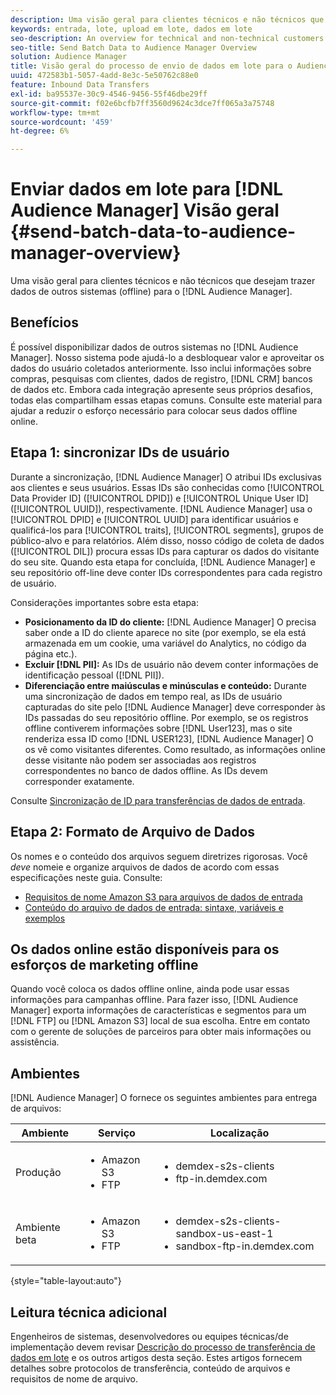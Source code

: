 ```yaml
---
description: Uma visão geral para clientes técnicos e não técnicos que desejam trazer dados de outros sistemas (offline) para o Audience Manager.
keywords: entrada, lote, upload em lote, dados em lote
seo-description: An overview for technical and non-technical customers who want to bring data from other systems (offline) into Audience Manager. To do so, use the batch upload option in Audience Manager.
seo-title: Send Batch Data to Audience Manager Overview
solution: Audience Manager
title: Visão geral do processo de envio de dados em lote para o Audience Manager
uuid: 472583b1-5057-4add-8e3c-5e50762c88e0
feature: Inbound Data Transfers
exl-id: ba95537e-30c9-4546-9456-55f46dbe29ff
source-git-commit: f02e6bcfb7ff3560d9624c3dce7ff065a3a75748
workflow-type: tm+mt
source-wordcount: '459'
ht-degree: 6%

---
```


# Enviar dados em lote para [!DNL Audience Manager] Visão geral {#send-batch-data-to-audience-manager-overview}

Uma visão geral para clientes técnicos e não técnicos que desejam trazer dados de outros sistemas (offline) para o [!DNL Audience Manager].

## Benefícios

É possível disponibilizar dados de outros sistemas no [!DNL Audience Manager]. Nosso sistema pode ajudá-lo a desbloquear valor e aproveitar os dados do usuário coletados anteriormente. Isso inclui informações sobre compras, pesquisas com clientes, dados de registro, [!DNL CRM] bancos de dados etc. Embora cada integração apresente seus próprios desafios, todas elas compartilham essas etapas comuns. Consulte este material para ajudar a reduzir o esforço necessário para colocar seus dados offline online.

## Etapa 1: sincronizar IDs de usuário

Durante a sincronização, [!DNL Audience Manager] O atribui IDs exclusivas aos clientes e seus usuários. Essas IDs são conhecidas como [!UICONTROL Data Provider ID] ([!UICONTROL DPID]) e [!UICONTROL Unique User ID] ([!UICONTROL UUID]), respectivamente. [!DNL Audience Manager] usa o [!UICONTROL DPID] e [!UICONTROL UUID] para identificar usuários e qualificá-los para [!UICONTROL traits], [!UICONTROL segments], grupos de público-alvo e para relatórios. Além disso, nosso código de coleta de dados ([!UICONTROL DIL]) procura essas IDs para capturar os dados do visitante do seu site. Quando esta etapa for concluída, [!DNL Audience Manager] e seu repositório off-line deve conter IDs correspondentes para cada registro de usuário.

Considerações importantes sobre esta etapa:

* **Posicionamento da ID do cliente:** [!DNL Audience Manager] O precisa saber onde a ID do cliente aparece no site (por exemplo, se ela está armazenada em um cookie, uma variável do Analytics, no código da página etc.).
* **Excluir [!DNL PII]:** As IDs de usuário não devem conter informações de identificação pessoal ([!DNL PII]).
* **Diferenciação entre maiúsculas e minúsculas e conteúdo:** Durante uma sincronização de dados em tempo real, as IDs de usuário capturadas do site pelo [!DNL Audience Manager] deve corresponder às IDs passadas do seu repositório offline. Por exemplo, se os registros offline contiverem informações sobre [!DNL User123], mas o site renderiza essa ID como [!DNL USER123], [!DNL Audience Manager] O os vê como visitantes diferentes. Como resultado, as informações online desse visitante não podem ser associadas aos registros correspondentes no banco de dados offline. As IDs devem corresponder exatamente.

Consulte [Sincronização de ID para transferências de dados de entrada](../../../integration/sending-audience-data/batch-data-transfer-explained/id-sync-http.md).

## Etapa 2: Formato de Arquivo de Dados

Os nomes e o conteúdo dos arquivos seguem diretrizes rigorosas. Você *deve* nomeie e organize arquivos de dados de acordo com essas especificações neste guia. Consulte:

* [Requisitos de nome Amazon S3 para arquivos de dados de entrada](../../../integration/sending-audience-data/batch-data-transfer-explained/inbound-s3-filenames.md)
* [Conteúdo do arquivo de dados de entrada: sintaxe, variáveis e exemplos](../../../integration/sending-audience-data/batch-data-transfer-explained/inbound-file-contents.md)

## Os dados online estão disponíveis para os esforços de marketing offline

Quando você coloca os dados offline online, ainda pode usar essas informações para campanhas offline. Para fazer isso, [!DNL Audience Manager] exporta informações de características e segmentos para um [!DNL FTP] ou [!DNL Amazon S3] local de sua escolha. Entre em contato com o gerente de soluções de parceiros para obter mais informações ou assistência.

## Ambientes

[!DNL Audience Manager] O fornece os seguintes ambientes para entrega de arquivos:

| Ambiente | Serviço | Localização |
|---------|----------|---------|
| Produção | <ul><li>Amazon S3</li><li>FTP</li></ul> | <ul><li>demdex-s2s-clients</li><li>ftp-in.demdex.com</li></ul> |
| Ambiente beta | <ul><li>Amazon S3</li><li>FTP</li></ul> | <ul><li>demdex-s2s-clients-sandbox-us-east-1</li><li>sandbox-ftp-in.demdex.com</li></ul> |

{style="table-layout:auto"}

## Leitura técnica adicional

Engenheiros de sistemas, desenvolvedores ou equipes técnicas/de implementação devem revisar [Descrição do processo de transferência de dados em lote](../../../integration/sending-audience-data/batch-data-transfer-explained/batch-data-transfer-explained.md) e os outros artigos desta seção. Estes artigos fornecem detalhes sobre protocolos de transferência, conteúdo de arquivos e requisitos de nome de arquivo.
